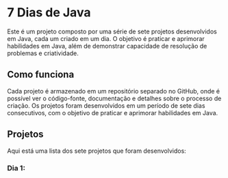 # 7 Dias de Java
Este é um projeto composto por uma série de sete projetos desenvolvidos em Java, cada um criado em um dia. O objetivo é praticar e aprimorar habilidades em Java, além de demonstrar capacidade de resolução de problemas e criatividade.

## Como funciona
Cada projeto é armazenado em um repositório separado no GitHub, onde é possível ver o código-fonte, documentação e detalhes sobre o processo de criação. Os projetos foram desenvolvidos em um período de sete dias consecutivos, com o objetivo de praticar e aprimorar habilidades em Java.

## Projetos
Aqui está uma lista dos sete projetos que foram desenvolvidos:

### Dia 1:
